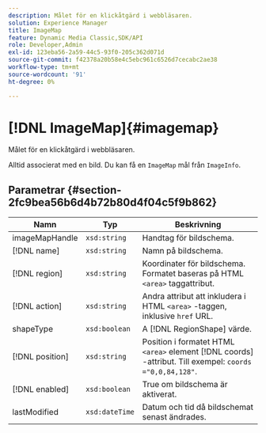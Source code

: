 ```yaml
---
description: Målet för en klickåtgärd i webbläsaren.
solution: Experience Manager
title: ImageMap
feature: Dynamic Media Classic,SDK/API
role: Developer,Admin
exl-id: 123eba56-2a59-44c5-93f0-205c362d071d
source-git-commit: f42378a20b58e4c5ebc961c6526d7cecabc2ae38
workflow-type: tm+mt
source-wordcount: '91'
ht-degree: 0%

---
```


# [!DNL ImageMap]{#imagemap}

Målet för en klickåtgärd i webbläsaren.

Alltid associerat med en bild. Du kan få en `ImageMap` mål från `ImageInfo`.

## Parametrar {#section-2fc9bea56b6d4b72b80d4f04c5f9b862}

| Namn | Typ | Beskrivning |
|---|---|---|
| imageMapHandle | `xsd:string` | Handtag för bildschema. |
| [!DNL name] | `xsd:string` | Namn på bildschema. |
| [!DNL region] | `xsd:string` | Koordinater för bildschema. Formatet baseras på HTML `<area>` taggattribut. |
| [!DNL action] | `xsd:string` | Andra attribut att inkludera i HTML `<area>` -taggen, inklusive `href` URL. |
| shapeType | `xsd:boolean` | A [!DNL RegionShape] värde. |
| [!DNL position] | `xsd:string` | Position i formatet HTML `<area>` element [!DNL coords] -attribut. Till exempel: `coords ="0,0,84,128"`. |
| [!DNL enabled] | `xsd:boolean` | True om bildschema är aktiverat. |
| lastModified | `xsd:dateTime` | Datum och tid då bildschemat senast ändrades. |
